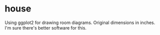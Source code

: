 # house

Using ggplot2 for drawing room diagrams. Original dimensions in inches. I'm sure there's better software for this.
